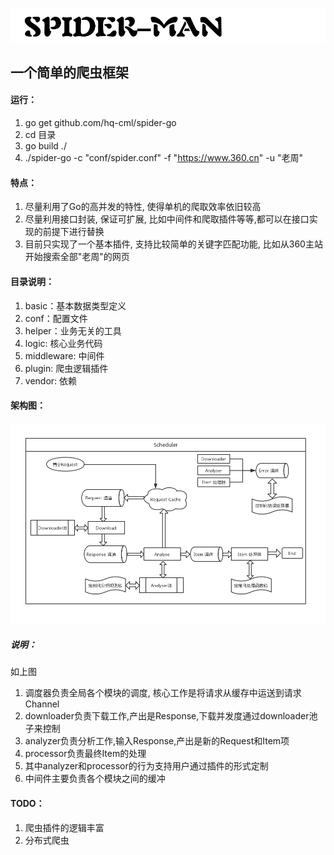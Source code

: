 ![标题](./img/spider-title.png)

## 一个简单的爬虫框架



#### 运行：
1. go get github.com/hq-cml/spider-go
2. cd 目录
3. go build ./
4. ./spider-go -c "conf/spider.conf" -f "https://www.360.cn" -u "老周"


#### 特点：
1. 尽量利用了Go的高并发的特性, 使得单机的爬取效率依旧较高
2. 尽量利用接口封装, 保证可扩展, 比如中间件和爬取插件等等,都可以在接口实现的前提下进行替换
3. 目前只实现了一个基本插件, 支持比较简单的关键字匹配功能, 比如从360主站开始搜索全部"老周"的网页

#### 目录说明：
1. basic：基本数据类型定义
2. conf：配置文件
3. helper：业务无关的工具
4. logic: 核心业务代码
5. middleware: 中间件
6. plugin: 爬虫逻辑插件
7. vendor: 依赖


#### 架构图：
![架构](./img/spider-struct.png)


##### 说明：
如上图
1. 调度器负责全局各个模块的调度, 核心工作是将请求从缓存中运送到请求Channel
2. downloader负责下载工作,产出是Response,下载并发度通过downloader池子来控制
3. analyzer负责分析工作,输入Response,产出是新的Request和Item项
4. processor负责最终Item的处理
5. 其中analyzer和processor的行为支持用户通过插件的形式定制
6. 中间件主要负责各个模块之间的缓冲


#### TODO：
1. 爬虫插件的逻辑丰富
2. 分布式爬虫
